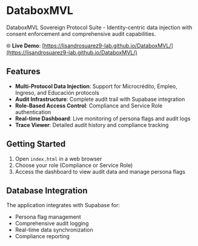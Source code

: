 # DataboxMVL

DataboxMVL Sovereign Protocol Suite - Identity-centric data injection with consent enforcement and comprehensive audit capabilities.

🌐 **Live Demo**: [https://lisandrosuarez9-lab.github.io/DataboxMVL/](https://lisandrosuarez9-lab.github.io/DataboxMVL/)

## Features

- **Multi-Protocol Data Injection**: Support for Microcrédito, Empleo, Ingreso, and Educación protocols
- **Audit Infrastructure**: Complete audit trail with Supabase integration
- **Role-Based Access Control**: Compliance and Service Role authentication
- **Real-time Dashboard**: Live monitoring of persona flags and audit logs
- **Trace Viewer**: Detailed audit history and compliance tracking

## Getting Started

1. Open `index.html` in a web browser
2. Choose your role (Compliance or Service Role)
3. Access the dashboard to view audit data and manage persona flags

## Database Integration

The application integrates with Supabase for:
- Persona flag management
- Comprehensive audit logging
- Real-time data synchronization
- Compliance reporting